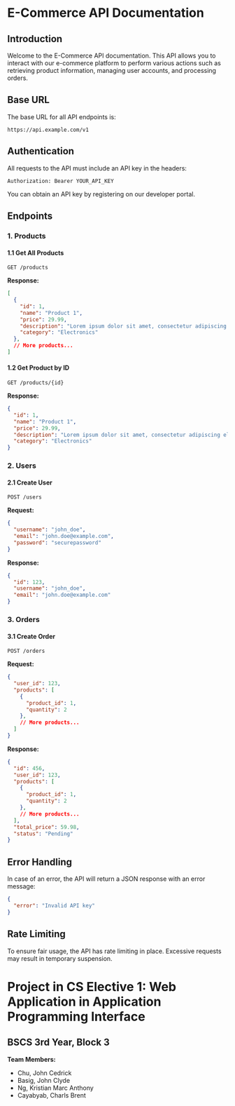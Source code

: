 
# E-Commerce API Documentation

## Introduction

Welcome to the E-Commerce API documentation. This API allows you to interact with our e-commerce platform to perform various actions such as retrieving product information, managing user accounts, and processing orders.

## Base URL

The base URL for all API endpoints is:

```
https://api.example.com/v1
```

## Authentication

All requests to the API must include an API key in the headers:

```http
Authorization: Bearer YOUR_API_KEY
```

You can obtain an API key by registering on our developer portal.

## Endpoints

### 1. Products

#### 1.1 Get All Products

```http
GET /products
```

**Response:**

```json
[
  {
    "id": 1,
    "name": "Product 1",
    "price": 29.99,
    "description": "Lorem ipsum dolor sit amet, consectetur adipiscing elit.",
    "category": "Electronics"
  },
  // More products...
]
```

#### 1.2 Get Product by ID

```http
GET /products/{id}
```

**Response:**

```json
{
  "id": 1,
  "name": "Product 1",
  "price": 29.99,
  "description": "Lorem ipsum dolor sit amet, consectetur adipiscing elit.",
  "category": "Electronics"
}
```

### 2. Users

#### 2.1 Create User

```http
POST /users
```

**Request:**

```json
{
  "username": "john_doe",
  "email": "john.doe@example.com",
  "password": "securepassword"
}
```

**Response:**

```json
{
  "id": 123,
  "username": "john_doe",
  "email": "john.doe@example.com"
}
```

### 3. Orders

#### 3.1 Create Order

```http
POST /orders
```

**Request:**

```json
{
  "user_id": 123,
  "products": [
    {
      "product_id": 1,
      "quantity": 2
    },
    // More products...
  ]
}
```

**Response:**

```json
{
  "id": 456,
  "user_id": 123,
  "products": [
    {
      "product_id": 1,
      "quantity": 2
    },
    // More products...
  ],
  "total_price": 59.98,
  "status": "Pending"
}
```

## Error Handling

In case of an error, the API will return a JSON response with an error message:

```json
{
  "error": "Invalid API key"
}
```

## Rate Limiting

To ensure fair usage, the API has rate limiting in place. Excessive requests may result in temporary suspension.




# Project in CS Elective 1: Web Application in Application Programming Interface
## BSCS 3rd Year, Block 3

**Team Members:**
- Chu, John Cedrick
- Basig, John Clyde
- Ng, Kristian Marc Anthony
- Cayabyab, Charls Brent




